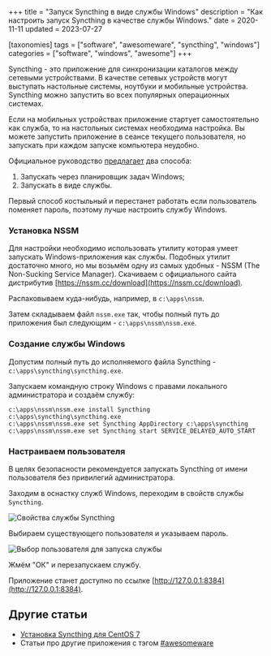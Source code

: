 +++
title = "Запуск Syncthing в виде службы Windows"
description = "Как настроить запуск Syncthing в качестве службы Windows."
date = 2020-11-11
updated = 2023-07-27

[taxonomies]
tags = ["software", "awesomeware", "syncthing", "windows"]
categories = ["software", "windows", "awesome"]
+++

Syncthing - это приложение для синхронизации каталогов между сетевыми устройствами. В качестве сетевых устройств могут
выступать настольные системы, ноутбуки и мобильные устройства. Syncthing можно запустить во всех популярных операционных системах.

Если на мобильных устройствах приложение стартует самостоятельно как служба, то на настольных системах необходима настройка.
Вы можете запустить приложение в сеансе текущего пользователя, но запускать при каждом запуске компьютера неудобно.

Официальное руководство [предлагает](https://docs.syncthing.net/users/autostart.html) два способа:
1. Запускать через планировщик задач Windows;
2. Запускать в виде службы.

Первый способ костыльный и перестанет работать если пользователь поменяет пароль, поэтому лучше настроить службу Windows.

### Установка NSSM

Для настройки необходимо использовать утилиту которая умеет запускать Windows-приложения как службы. 
Подобных утилит достаточно много, но мы возьмём одну из самых удобных - NSSM (The Non-Sucking Service Manager).
Скачиваем с официального сайта дистрибутив [https://nssm.cc/download](https://nssm.cc/download).

Распаковываем куда-нибудь, например, в `c:\apps\nssm`.

Затем складываем файл `nssm.exe` так, чтобы полный путь до приложения был следующим - `c:\apps\nssm\nssm.exe`.

### Создание службы Windows

Допустим полный путь до исполняемого файла Syncthing - `c:\apps\syncthing\syncthing.exe`.

Запускаем командную строку Windows с правами локального администратора и создаём службу:

```shell
c:\apps\nssm\nssm.exe install Syncthing c:\apps\syncthing\syncthing.exe
c:\apps\nssm\nssm.exe set Syncthing AppDirectory c:\apps\syncthing
c:\apps\nssm\nssm.exe set Syncthing start SERVICE_DELAYED_AUTO_START
```

### Настраиваем пользователя

В целях безопасности рекомендуется запускать Syncthing от имени пользователя без привилегий администратора. 

Заходим в оснастку служб Windows, переходим в свойств службы `Syncthing`.

![Свойства службы Syncthing](/images/awesomeware/syncthing/service-properties.png "Свойства службы Syncthing")

Выбираем существующего пользователя и указываем пароль.

![Выбор пользователя для запуска службы](/images/awesomeware/syncthing/service-run-as.png "Выбор пользователя для запуска службы")

Жмём "ОК" и перезапускаем службу.

Приложение станет доступно по ссылке [http://127.0.0.1:8384](http://127.0.0.1:8384).

## Другие статьи

- [Установка Syncthing для CentOS 7](/install-syncthing-centos7/)
- Статьи про другие приложения с тэгом [#awesomeware](/tags/awesomeware/)

